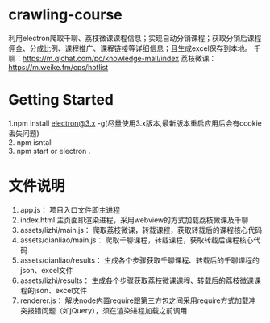 #  crawling-course
利用electron爬取千聊、荔枝微课课程信息；实现自动分销课程；获取分销后课程佣金、分成比例、课程推广、课程链接等详细信息；且生成excel保存到本地。
千聊：https://m.qlchat.com/pc/knowledge-mall/index
 荔枝微课：https://m.weike.fm/cps/hotlist

# Getting Started

1.npm install [electron@3.x](https://github.com/electron/electron/issues/15365) -g(尽量使用3.x版本,最新版本重启应用后会有cookie丢失问题)  
2.	npm isntall   
3.	npm start or electron .
# 文件说明
1. app.js： 项目入口文件即主进程
2. index.html 主页面即渲染进程，采用webview的方式加载荔枝微课及千聊
3. assets/lizhi/main.js： 爬取荔枝微课，转载课程，获取转载后的课程核心代码
4. assets/qianliao/main.js： 爬取千聊课程，转载课程，获取转载后课程核心代码
5. assets/qianliao/results： 生成各个步骤获取千聊课程、转载后的千聊课程的json、excel文件
6. assets/lizhi/results： 生成各个步骤获取荔枝微课课程、转载后的荔枝微课课程的json、excel文件
7. renderer.js： 解决node内置require跟第三方包之间采用require方式加载冲突报错问题（如jQuery），须在渲染进程加载之前调用
